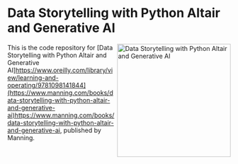 # Data Storytelling with Python Altair and Generative AI

<a href="https://www.manning.com/books/data-storytelling-with-python-altair-and-generative-ai"><img src="https://images.manning.com/360/480/resize/book/2/40dd258-d98d-4469-8c20-ffbb032157e6/LoDuca-MEAP-HI.png" alt="Data Storytelling with Python Altair and Generative AI" height="256px" align="right"></a>

This is the code repository for [Data Storytelling with Python Altair and Generative AI]https://www.oreilly.com/library/view/learning-and-operating/9781098141844](https://www.manning.com/books/data-storytelling-with-python-altair-and-generative-ai)https://www.manning.com/books/data-storytelling-with-python-altair-and-generative-ai, published by Manning.

